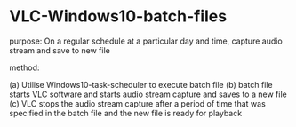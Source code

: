 # VLC-Windows10-batch-files

purpose:  On a regular schedule at a particular day and time, capture audio stream and save to new file

method: 

(a) Utilise Windows10-task-scheduler to execute batch file
(b) batch file starts VLC software and starts audio stream capture and saves to a new file
(c) VLC stops the audio stream capture after a period of time that was specified in the batch file and the new file is ready for playback
